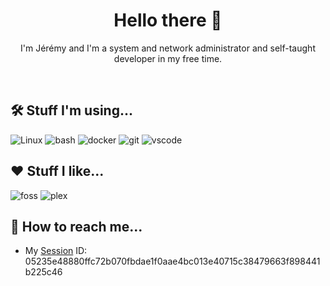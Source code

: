 <h1 align=center>Hello there 👋</h1>
<p align=center>I'm Jérémy and I'm a system and network administrator and self-taught developer in my free time.</p><br>

<h2>🛠 Stuff I'm using...</h2>

![Linux](https://img.shields.io/badge/-Linux-F9AB00?style=for-the-badge&logo=linux&logoColor=white&logoWidth=20)
![bash](https://img.shields.io/badge/-bash-262932?style=for-the-badge&logo=gnu-bash&logoWidth=20&logoColor=white)
![docker](https://img.shields.io/badge/-docker-2496ED?style=for-the-badge&logo=docker&logoWidth=20&logoColor=white)
![git](https://img.shields.io/badge/-GIT-EE0000?style=for-the-badge&logo=git&logoWidth=20&logoColor=white)
![vscode](https://img.shields.io/badge/-vscode-blue?style=for-the-badge&logo=visual-studio-code&logoWidth=20)

<h2>❤️ Stuff I like...</h2>

![foss](https://img.shields.io/badge/-open_source-53B50A?style=for-the-badge&logo=open-source-initiative&logoWidth=20&logoColor=white)
![plex](https://img.shields.io/badge/-plex-gray?style=for-the-badge&logo=plex&logoWidth=20)

<h2>💬 How to reach me... </h2>

* My [Session](https://getsession.org) ID: 05235e48880ffc72b070fbdae1f0aae4bc013e40715c38479663f898441b225c46
